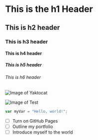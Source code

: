 # This is the h1 Header
## This is h2 header
### This is h3 header
#### This is h4 header
##### This is h5 header
###### This is h6 header


![Image of Yaktocat]([https://octodex.github.com/images/yaktocat.png](https://octodex.github.com/inflatocat/))

![Image of Test](https://)


``` javascript
var myVar = "Hello, world!";
```

- [ ] Turn on GitHub Pages
- [ ] Outline my portfolio
- [ ] Introduce myself to the world
